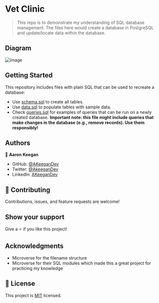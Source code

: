 # Vet Clinic

> This repo is to demonstrate my understanding of SQL database management.
> The files here would create a database in PostgreSQL and update/locate data within the database.

## Diagram
![image](https://user-images.githubusercontent.com/92178070/172659972-ae1b29ee-4744-4767-98a6-87aa0771d432.png)


## Getting Started

This repository includes files with plain SQL that can be used to recreate a database:

- Use [schema.sql](./schema.sql) to create all tables.
- Use [data.sql](./data.sql) to populate tables with sample data.
- Check [queries.sql](./queries.sql) for examples of queries that can be run on a newly created database. **Important note: this file might include queries that make changes in the database (e.g., remove records). Use them responsibly!**


## Authors

👤 **Aaron Keegan**

- GitHub: [@AKeeganDev](https://github.com/AKeeganDev)
- Twitter: [@AkeeganDev](https://twitter.com/AkeeganDev)
- LinkedIn: [AKeeganDev](https://linkedin.com/in/AKeeganDev)


## 🤝 Contributing

Contributions, issues, and feature requests are welcome!


## Show your support

Give a ⭐️ if you like this project!

## Acknowledgments

- Microverse for the filename structure
- Microverse for their SQL modules which made this a great project for practicing my knowledge

## 📝 License

This project is [MIT](./MIT.md) licensed.
